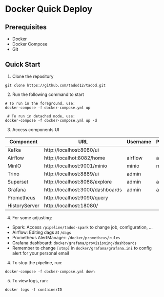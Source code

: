 # Docker Quick Deploy

## Prerequisites

- Docker
- Docker Compose
- Git

## Quick Start

1. Clone the repository

```
git clone https://github.com/tadod12/tadod.git
```

2. Run the following command to start

```
# To run in the foreground, use:
docker-compose -f docker-compose.yml up

 # To run in detached mode, use:
docker-compose -f docker-compose.yml up -d
```

3. Access components UI

| Component     | URL                               | Username  | Password  |
|---------------|-----------------------------------|-----------|-----------|
| Kafka         | http://localhost:8080/ui          |           |           |
| Airflow       | http://localhot:8082/home         | airflow   | airflow   |
| MinIO         | http://localhost:9001/minio       | minio     | minio123  |
| Trino         | http://localhost:8889/ui          | admin     |           |
| Superset      | http://localhost:8088/explore     | admin     | admin     |
| Grafana       | http://localhost:3000/dashboards  | admin     | admin     |
| Prometheus    | http://localhost:9090/query       |           |           |
| HistoryServer | http://localhost:18080/           |           |           |

4. For some adjusting:

- Spark: Access `/pipeline/tadod-spark` to change job, configuration, ...
- Airflow: Editing dags at `/dags`
- Prometheus AlertManager: `/docker/prometheus/rules`
- Grafana dashboard: `docker/grafana/provisioning/dashboards`
- Remember to change `[stmp]` in `docker/grafana/grafana.ini` to config alert for your personal email

4. To stop the pipeline, run:

```
docker-compose -f docker-compose.yml down
```

5. To view logs, run:

```
docker logs -f containerID
```
